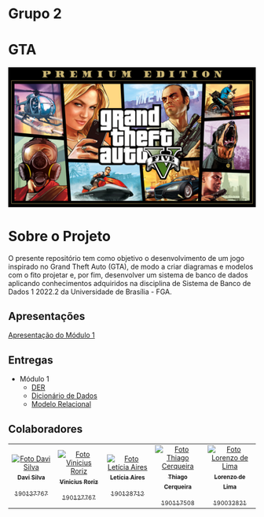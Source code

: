 # Grupo 2 

# GTA

<center>

   ![Logo do GTA](assets/GTAreadme.jpg)
   
 </center>


# Sobre o Projeto

O presente repositório tem como objetivo o desenvolvimento de um jogo inspirado no Grand Theft Auto (GTA), de modo a criar diagramas e modelos com o fito projetar e, por fim, desenvolver um sistema de banco de dados aplicando conhecimentos adquiridos na disciplina de Sistema de Banco de Dados 1 2022.2 da Universidade de Brasília - FGA.


## Apresentações

[Apresentação do Módulo 1](https://www.youtube.com/watch?v=M9dlhzvS_Gk)

## Entregas

- Módulo 1
  - [DER](docs/DER.md)
  - [Dicionário de Dados](Dicionario.md)
  - [Modelo Relacional](docs/MREL.md)

## Colaboradores

<table>
  <tr>
    <td align="center">
      <a href="#">
        <img src="https://avatars.githubusercontent.com/u/69313657?v=4" width="100px;" alt="Foto Davi Silva"/><br>
        <sub>
          <b>Davi Silva</b>
          </p>190127767
        </sub>
      </a>
    </td>
    <td align="center">
      <a href="#">
        <img src="https://avatars.githubusercontent.com/u/78430207?v=4" width="100px;" alt="Foto Vinicius Roriz"/><br>
        <sub>
          <b>Vinicius Roriz</b>
          </p>190127767
        </sub>
      </a>
    </td>
    <td align="center">
      <a href="#">
        <img src="https://avatars.githubusercontent.com/u/72623771?v=4" width="100px;" alt="Foto Letícia Aires"/><br>
        <sub>
          <b>Letícia Aires</b>
          </p>190128712
        </sub>
      </a>
    </td>
    <td align="center">
      <a href="#">
        <img src="https://avatars.githubusercontent.com/u/65683663?v=4" width="100px;" alt="Foto Thiago Cerqueira"/><br>
        <sub>
          <b>Thiago Cerqueira</b>
          </p>190117508
        </sub>
      </a>
      <td align="center">
      <a href="#">
        <img src= "https://avatars.githubusercontent.com/u/54644579?v=4"  width="100px;" alt="Foto Lorenzo de Lima"/><br>
        <sub>
          <b>Lorenzo de Lima</b>
          </p>190032821
        </sub>
      </a>
